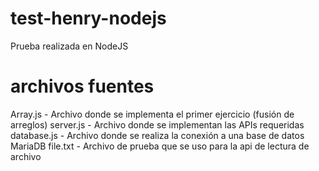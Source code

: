# test-henry-nodejs
Prueba realizada en NodeJS

# archivos fuentes
Array.js - Archivo donde se implementa el primer ejercicio (fusión de arreglos)
server.js - Archivo donde se implementan las APIs requeridas
database.js - Archivo donde se realiza la conexión a una base de datos MariaDB
file.txt - Archivo de prueba que se uso para la api de lectura de archivo
